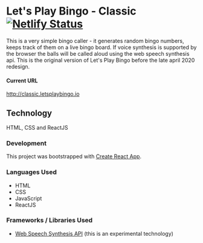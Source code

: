# Let's Play Bingo - Classic [![Netlify Status](https://api.netlify.com/api/v1/badges/c5306ef6-ffe8-445d-b74c-64a897abff28/deploy-status)](https://app.netlify.com/sites/lpbclassic/deploys)

This is a very simple bingo caller - it generates random bingo numbers, keeps track of them on a live bingo board.
If voice synthesis is supported by the browser the balls will be called aloud using the web speech synthesis api.
This is the original version of Let's Play Bingo before the late april 2020 redesign.

#### Current URL

http://classic.letsplaybingo.io

## Technology

HTML, CSS and ReactJS

### Development

This project was bootstrapped with [Create React App](https://github.com/facebookincubator/create-react-app).

### Languages Used

-   HTML
-   CSS
-   JavaScript
-   ReactJS

### Frameworks / Libraries Used

-   [Web Speech Synthesis API](https://developers.google.com/web/updates/2014/01/Web-apps-that-talk-Introduction-to-the-Speech-Synthesis-API) (this is an experimental technology)
